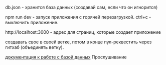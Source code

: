 db.json - хранится база данных (создавай сам, если что он игнорится)

npm run dev - запуск приложения с горячей перезагрузкой.
ctrl+c - выключить приложение.

http://localhost:3000 - адрес для страниц, которые создает приложение 

создавать свое в своей ветке, потом в конце пул-реквестить через гитхаб (объединять ветку).

[документация к работе с базой данных](https://www.npmjs.com/package/lowdb)
Прослушивание
